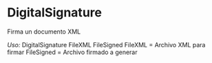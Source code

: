 # DigitalSignature
Firma un documento XML


*Uso:*
DigitalSignature FileXML FileSigned
FileXML = Archivo XML para firmar
FileSigned = Archivo firmado a generar
